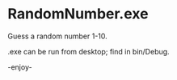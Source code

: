 # RandomNumber.exe
Guess a random number 1-10. 

.exe can be run from desktop; find in bin/Debug.

-enjoy-
